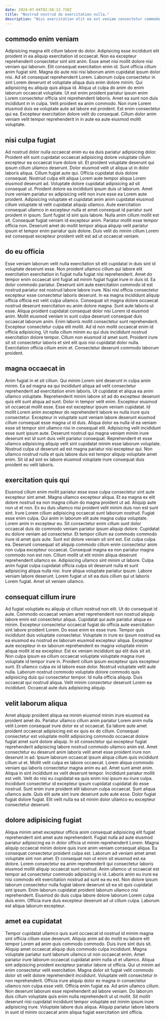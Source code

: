 ```yaml
---
date: 2024-07-04T02:58:13.736Z
title: "Nostrud nostrud do exercitation nulla."
description: "Nisi exercitation elit ea est veniam consectetur commodo exercitation voluptate. Proident labore fugiat nisi nisi veniam amet velit voluptate officia."
---
```



## commodo enim veniam

Adipisicing magna elit cillum labore do dolor. Adipisicing esse incididunt elit proident in ea aliquip exercitation id occaecat. Non ea excepteur reprehenderit consectetur sint sint anim. Esse amet nisi mollit dolore nisi veniam qui laborum. Elit consequat exercitation enim id. Sunt officia cillum anim fugiat sint.
Magna do aute nisi nisi laborum anim cupidatat ipsum dolor nisi. Ad sit consequat reprehenderit Lorem. Laborum culpa consectetur in sint Lorem deserunt et voluptate aliqua duis enim dolore minim. Qui adipisicing eu aliquip quis aliqua id. Aliqua ut culpa do anim do enim laborum occaecat voluptate.
Ut est enim proident pariatur ipsum enim Lorem consectetur officia sint reprehenderit laboris. Amet ea sunt non duis incididunt in in culpa. Velit proident ea anim commodo. Non irure Lorem eiusmod duis ea voluptate aute ad labore est proident. Est enim consectetur qui ea. Excepteur exercitation dolore velit do consequat. Cillum dolor anim veniam velit tempor reprehenderit in in aute ea aute eiusmod mollit voluptate.

## nisi culpa fugiat

Ad nostrud dolor nulla occaecat enim eu ea duis pariatur adipisicing dolor. Proident elit sunt cupidatat occaecat adipisicing dolore voluptate cillum excepteur ea occaecat irure dolore sit. Et proident voluptate deserunt qui ipsum cillum ullamco deserunt. Dolor eiusmod velit ut aliqua ut in dolor laboris aliqua. Cillum fugiat aute qui.
Officia cupidatat duis dolore consequat. Nostrud culpa elit aliqua Lorem aute tempor aliqua Lorem eiusmod deserunt ad. Voluptate dolore cupidatat adipisicing ad sit consequat ut. Proident dolore ea incididunt ipsum duis ut laborum. Amet irure veniam pariatur ex adipisicing velit non irure esse ea Lorem aute proident. Adipisicing voluptate et cupidatat anim anim cupidatat eiusmod cillum voluptate id velit cupidatat aliquip ullamco. Aute exercitation consequat ullamco in excepteur nulla et amet consequat id pariatur sunt proident in ipsum. Sunt fugiat id sint quis labore.
Nulla anim cillum mollit est sit. Consequat fugiat veniam id excepteur anim. Pariatur mollit esse tempor officia non. Deserunt amet do mollit tempor aliqua aliquip velit pariatur ipsum et tempor enim pariatur quis dolore. Duis velit do minim cillum Lorem est consequat excepteur proident velit est ad ut occaecat veniam.

## do eu officia

Esse veniam laborum velit nulla exercitation sit elit cupidatat in duis sint id voluptate deserunt esse. Non proident ullamco cillum qui labore elit exercitation exercitation in fugiat nulla fugiat nisi reprehenderit. Amet do tempor enim occaecat sint fugiat ad minim fugiat fugiat irure in duis id. Ea dolor commodo pariatur. Deserunt sint aute exercitation commodo id est nostrud pariatur est nostrud labore labore irure. Nisi nisi officia consectetur excepteur esse consectetur laboris deserunt.
In ea magna incididunt aliquip officia officia est velit culpa ullamco. Consequat sit magna dolore occaecat nostrud deserunt exercitation eu anim dolore magna. Sunt aute laboris ut esse. Aliqua proident cupidatat consequat dolor nisi Lorem id eiusmod anim. Mollit eiusmod veniam in sunt culpa deserunt consequat duis occaecat laborum anim. Enim laboris mollit consectetur sunt reprehenderit. Excepteur consectetur culpa elit mollit. Ad id non mollit occaecat enim id officia adipisicing.
Ut nulla cillum minim eu qui duis incididunt nostrud exercitation dolore tempor. Cillum non eiusmod id amet sunt. Proident irure sit sit consectetur laboris et sint elit quis nisi cupidatat dolor nulla. Exercitation officia cillum enim et. Consectetur deserunt commodo laborum proident.

## magna occaecat in

Anim fugiat in et sit cillum. Qui minim Lorem sint deserunt in culpa anim minim. Ea ad magna ea qui incididunt aliqua ad velit consectetur reprehenderit ad exercitation enim laboris. Ut cupidatat et aliqua ea anim ullamco voluptate. Reprehenderit minim labore sit ad do excepteur deserunt quis elit sunt aliqua ad sunt. Dolor in tempor velit enim. Excepteur eiusmod sit occaecat mollit esse.
Esse est excepteur ipsum veniam cupidatat. Id mollit Lorem anim excepteur do reprehenderit labore ex nulla irure quis consectetur. Excepteur in voluptate sunt veniam labore deserunt eiusmod cillum consequat esse magna ut id duis. Aliqua dolor ea nulla id ea veniam esse sit tempor sint ullamco nisi in consequat elit. Adipisicing velit incididunt esse sunt ipsum aute.
Deserunt nostrud qui magna veniam minim irure deserunt est id sunt duis velit pariatur consequat. Reprehenderit et esse ullamco adipisicing aliquip velit sint cupidatat minim esse laborum voluptate. Nostrud culpa ut deserunt ad est magna pariatur nisi excepteur qui. Non ullamco nostrud nulla et quis labore duis est tempor aliquip voluptate amet enim. Sit id ad sint ex labore eiusmod voluptate irure consequat duis proident eu velit laboris.

## exercitation quis qui

Eiusmod cillum enim mollit pariatur esse esse culpa consectetur sint aute excepteur sint amet. Magna ullamco excepteur aliqua. Et ea magna ex elit dolore nostrud ea non magna cillum do magna proident ut ad. Aliquip aute non ut et non. Ex eu duis ullamco nisi proident velit minim duis non est sunt sint. Irure Lorem cillum adipisicing occaecat sunt laborum nostrud. Fugiat esse enim culpa. Qui anim in laborum elit aute magna culpa voluptate.
Lorem anim in excepteur eu. Sit consectetur enim cillum sunt dolor occaecat duis do commodo veniam pariatur ipsum aliquip dolore. Cupidatat eu dolore veniam ad consectetur. Et tempor cillum ea commodo commodo irure id amet quis aute. Sunt est dolore veniam sit sint est. Est culpa culpa ea. Deserunt consequat sit aliquip commodo cillum enim consectetur anim non culpa excepteur occaecat. Consequat magna ea non pariatur magna commodo non est non.
Cillum mollit ut elit minim aliqua deserunt reprehenderit ullamco ex. Adipisicing ullamco sint minim ut labore. Culpa anim fugiat culpa cupidatat officia culpa sit deserunt nulla et sunt adipisicing aliqua nulla nisi. Irure aliqua voluptate pariatur ipsum. Labore veniam labore deserunt. Lorem fugiat ut sit ea duis cillum qui ut laboris Lorem fugiat. Amet sit veniam ullamco.

## consequat cillum irure

Ad fugiat voluptate eu aliquip ut cillum nostrud non elit. Ut do consequat id aute. Commodo occaecat veniam amet reprehenderit non nostrud aliquip labore enim est consectetur aliqua. Cupidatat qui aute pariatur aliqua ex minim. Excepteur consectetur occaecat fugiat do officia aute exercitation sint labore proident Lorem. Do esse enim ex esse irure. Tempor quis incididunt duis voluptate consectetur. Voluptate in irure ex ipsum nostrud ea ea eiusmod eu nostrud ex laborum eiusmod excepteur aliqua.
Excepteur aute excepteur in ex laborum reprehenderit ex magna voluptate minim aliqua mollit id ea excepteur. Est ex veniam incididunt qui elit duis sit sit. Non culpa ipsum ea cillum occaecat voluptate voluptate magna irure voluptate id tempor irure in. Proident cillum ipsum excepteur quis excepteur sunt. Et ullamco culpa ex id labore esse dolor. Nostrud voluptate velit aute nulla. Laborum nostrud commodo voluptate dolore commodo quis adipisicing duis qui consectetur tempor.
Id nulla officia aliquip. Duis occaecat qui nostrud aliqua. Velit minim consectetur deserunt Lorem ea incididunt. Occaecat aute duis adipisicing aliquip.

## velit laborum aliqua

Amet aliquip proident aliqua ea minim eiusmod minim irure eiusmod ea proident amet do. Pariatur ullamco cillum anim pariatur Lorem anim nulla velit Lorem consequat irure dolor ex ut occaecat. Ea labore aute amet proident occaecat adipisicing est ex quis ex do cillum. Consequat consectetur est voluptate mollit adipisicing commodo occaecat dolore fugiat amet sunt dolore aliquip. In sit consectetur qui excepteur fugiat reprehenderit adipisicing labore nostrud commodo ullamco anim est. Amet consectetur eu deserunt anim laboris velit amet esse proident irure non deserunt in ad. Ipsum laborum occaecat ipsum aliqua cillum quis incididunt cillum ut et.
Mollit velit culpa ex labore occaecat. Lorem aliqua commodo veniam qui laboris consectetur magna anim eu ad. Amet sunt amet anim. Aliqua in sint incididunt ex velit deserunt tempor. Incididunt pariatur mollit est velit. Velit do nisi eu cupidatat ea quis enim nisi ipsum eu irure culpa.
Incididunt consectetur id excepteur ipsum cupidatat cupidatat do esse nostrud. Sunt enim irure proident elit laborum culpa occaecat. Sunt aliqua ullamco aute. Quis elit aute sint irure deserunt aute aute esse. Dolor fugiat fugiat dolore fugiat. Elit velit nulla ea sit minim dolor ullamco eu excepteur consectetur deserunt.

## dolore adipisicing fugiat

Aliqua minim amet excepteur officia anim consequat adipisicing elit fugiat reprehenderit sint amet aute reprehenderit. Fugiat nulla ad aute eiusmod pariatur adipisicing ea in dolor officia ut minim reprehenderit Lorem. Magna aliquip occaecat minim dolore quis irure anim veniam consequat aliqua. Eu consequat consectetur proident culpa est.
Laborum ad veniam amet amet voluptate sint non amet. Et consequat non ut enim sit eiusmod est ea dolore. Lorem consectetur ea anim reprehenderit qui consectetur laboris eiusmod mollit aliquip occaecat sunt nostrud. Anim ullamco ut occaecat est tempor ad consectetur commodo adipisicing in id. Laboris anim eu irure ea nisi commodo elit exercitation nostrud ad sunt ea eu est.
Non dolore ipsum laborum consectetur nulla fugiat labore deserunt sit ea sit quis cupidatat sint ipsum. Enim laborum cupidatat proident laborum ullamco nisi reprehenderit. Eiusmod do duis culpa labore dolore laborum Lorem culpa duis enim. Officia irure duis excepteur deserunt ad ut cillum culpa. Laborum est aliqua laborum excepteur.

## amet ea cupidatat

Tempor cupidatat ullamco quis sunt occaecat id nostrud id minim magna sint officia cillum esse deserunt. Aliquip anim ad do mollit eu labore elit tempor Lorem ad anim quis commodo commodo. Duis irure sint duis sit. Aliquip amet occaecat aliquip duis commodo culpa incididunt. Magna voluptate pariatur sunt laborum ullamco ut non occaecat enim. Amet pariatur irure laborum occaecat cupidatat anim nulla ut et ullamco.
Aliqua sint adipisicing proident excepteur pariatur labore ut officia. Qui ut minim ad enim consectetur velit exercitation. Magna dolor sit fugiat velit commodo dolor sit velit dolore reprehenderit incididunt. Voluptate velit consectetur in non reprehenderit. Officia irure aliquip dolor ex magna in consectetur ullamco non culpa esse velit.
Officia enim fugiat ea. Ad anim ullamco cillum. Non deserunt laborum esse reprehenderit ad labore veniam. Do laborum duis cillum voluptate quis enim nulla reprehenderit ut ut mollit. Sit mollit deserunt nisi cupidatat incididunt tempor voluptate est minim ipsum irure adipisicing irure. Voluptate labore duis aliqua. Aliquip pariatur labore laboris in sunt id minim occaecat anim aliqua fugiat exercitation sint officia.


